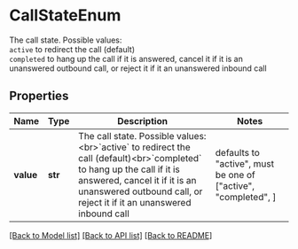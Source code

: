 # CallStateEnum

The call state. Possible values:<br>`active` to redirect the call (default)<br>`completed` to hang up the call if it is answered, cancel it if it is an unanswered outbound call, or reject it if it an unanswered inbound call

## Properties
Name | Type | Description | Notes
------------ | ------------- | ------------- | -------------
**value** | **str** | The call state. Possible values:&lt;br&gt;&#x60;active&#x60; to redirect the call (default)&lt;br&gt;&#x60;completed&#x60; to hang up the call if it is answered, cancel it if it is an unanswered outbound call, or reject it if it an unanswered inbound call | defaults to "active",  must be one of ["active", "completed", ]

[[Back to Model list]](../README.md#documentation-for-models) [[Back to API list]](../README.md#documentation-for-api-endpoints) [[Back to README]](../README.md)


